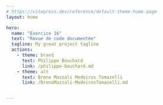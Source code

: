 ```yaml
---
# https://vitepress.dev/reference/default-theme-home-page
layout: home

hero:
  name: "Exercice 16"
  text: "Revue de code documentée"
  tagline: My great project tagline
  actions:
    - theme: brand
      text: Philippe Bouchard
      link: /philippe-bouchard.md
    - theme: alt
      text: Breno Mazzali Medeiros Tomazelli
      link: /BrenoMazzali-MedeirosTomazelli.md


---
```

